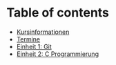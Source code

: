 # Table of contents

* [Kursinformationen](README.md)
* [Termine](termine.md)
* [Einheit 1: Git](einheit-1-git.md)
* [Einheit 2: C Programmierung](einheit-2-c-programmierung.md)
